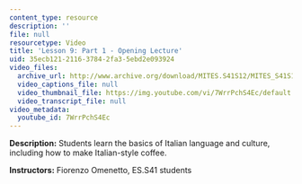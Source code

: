 ```yaml
---
content_type: resource
description: ''
file: null
resourcetype: Video
title: 'Lesson 9: Part 1 - Opening Lecture'
uid: 35ecb121-2116-3784-2fa3-5ebd2e093924
video_files:
  archive_url: http://www.archive.org/download/MITES.S41S12/MITES_S41S12_Lesson9_Part1_300k.mp4
  video_captions_file: null
  video_thumbnail_file: https://img.youtube.com/vi/7WrrPchS4Ec/default.jpg
  video_transcript_file: null
video_metadata:
  youtube_id: 7WrrPchS4Ec
---
```


**Description:** Students learn the basics of Italian language and culture, including how to make Italian-style coffee.

**Instructors:** Fiorenzo Omenetto, ES.S41 students